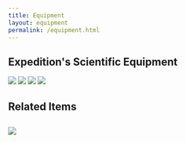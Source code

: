 ```yaml
---
title: Equipment
layout: equipment
permalink: /equipment.html
---
```


## Expedition's Scientific Equipment

<img class="card-image-top img-fluid" src="{{ '/objects/LewisandClark-Equipment_Page_1.jpg' | absolute_url }}">    

<img class="card-image-top img-fluid" src="{{ '/objects/LewisandClark-Equipment_Page_2.jpg' | absolute_url }}">    

<img class="card-image-top img-fluid" src="{{ '/objects/LewisandClark-Equipment_Page_3.jpg' | absolute_url }}">    

<img class="card-image-top img-fluid" src="{{ '/objects/LewisandClark-Equipment_Page_4.jpg' | absolute_url }}">  


<h2>Related Items<h2>

<div class="container">
<div class="card-columns">
    <div class="card">
    <a href="{{ '/items/mc21i_equip_of_LC.html' | absolute_url }}" style="width: 18rem;">
        <img class="card-img-top img-fluid" src="{{ '/objects/mc21i_equip_of_LC.jpg' | absolute_url }}">
    </a>